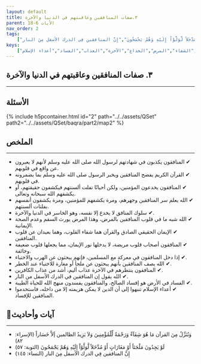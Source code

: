 ```yaml
---
layout: default
title: ٣.صفات المنافقين وعاقبتهم في الدنيا والآخرة
parent: الأيات 6-18
nav_order: 2
tags: 
    ["وَنُنَزِّلُ مِنَ القرآن مَا هُوَ شِفَآءٌ وَرَحْمَةٌ لِّلْمُؤْمِنِينَ وَلاَ يَزِيدُ الظالمين إَلاَّ خَسَاراً","لَوْ يَجِدُونَ مَلْجَئاً أَوْ مَغَارَاتٍ أَوْ مُدَّخَلاً لَّوَلَّوْاْ إِلَيْهِ وَهُمْ يَجْمَحُونَ","إِنَّ المنافقين فِي الدرك الأسفل مِنَ النار"]
keys:
    ["المنافقون","القرآن","الإيمان","الشفاء","المرض","الخداع","الآخرة","العذاب","الفساد","أعداء الإسلام"]
---
```

## ٣. صفات المنافقين وعاقبتهم في الدنيا والآخرة
***
## الأسئلة 
{% include h5pcontainer.html id="2" path="../../assets/QSet" path2="../../assets/QSet/baqra/part2/map2" %}
## الملخص
***
- ‏✔ المنافقون يكذبون في شهادتهم لرسول الله صلى الله عليه وسلم لأنهم لا يعبرون عن واقع في قلوبهم. 
- ‏✔ القرآن الكريم يفضح المنافقين ويخبر الرسول صلى الله عليه وسلم بما يضمرونه في قلوبهم. 
- ‏✔ المنافقون يخدعون المؤمنين، ولكن أحيانًا تفلت ألسنتهم فيكشفون حقيقتهم، أو يكشفهم الله سبحانه وتعالى. 
- ‏✔ الله يعلم سر المنافقين وجهرهم، ومرة يكشفهم للمؤمنين، ومرة يكشفون أنفسهم بفلتات ألسنتهم. 
- ‏✔ سلوك المنافق لا يخدع إلا نفسه، وهو الخاسر في الدنيا والآخرة. 
- ‏✔ الله شبه ما في قلوب المنافقين بالمرض، وهذا المرض يورث السقم وعدم الصحة الإيمانية. 
- ‏✔ الإيمان الحقيقي الصادق والقرآن هما شفاء القلوب، وهما بعيدان عن قلوب المنافقين. 
- ‏✔ المنافقون أصحاب قلوب مريضة، لا يدخلها نور الإيمان، مما يجعلها قلوب ضعيفة وخائفة. 
- ‏✔ إذا دخل المنافقون في معركة مع المسلمين، فإنهم يبحثون عن الهرب والاختباء. 
- ‏✔ الله يصف المنافقين بأنهم يبحثون عن ملجأ أو مغارة للاختباء عند الخطر. 
- ‏✔ المنافقون ينتظرهم في الآخرة عذاب أليم، أشد من عذاب الكافرين. 
- ‏✔ الله يقول إن المنافقين في الدرك الأسفل من النار. 
- ‏✔ الفساد في الأرض هو إفساد الصالح، والمنافقون يفسدون منهج الله للحياة الطيبة. 
- ‏✔ أعداء الإسلام تنبهوا إلى أن الدين لا يمكن هزيمته إلا من داخله، فاستخدموا المنافقين للإفساد. 

## 📜آيات وأحاديث
***
- ‏وَنُنَزِّلُ مِنَ القرآن مَا هُوَ شِفَآءٌ وَرَحْمَةٌ لِّلْمُؤْمِنِينَ وَلاَ يَزِيدُ الظالمين إَلاَّ خَسَاراً (الإسراء: ٨٢)
- ‏لَوْ يَجِدُونَ مَلْجَئاً أَوْ مَغَارَاتٍ أَوْ مُدَّخَلاً لَّوَلَّوْاْ إِلَيْهِ وَهُمْ يَجْمَحُونَ (التوبة: ٥٧)
- ‏إِنَّ المنافقين فِي الدرك الأسفل مِنَ النار (النساء: ١٤٥)

